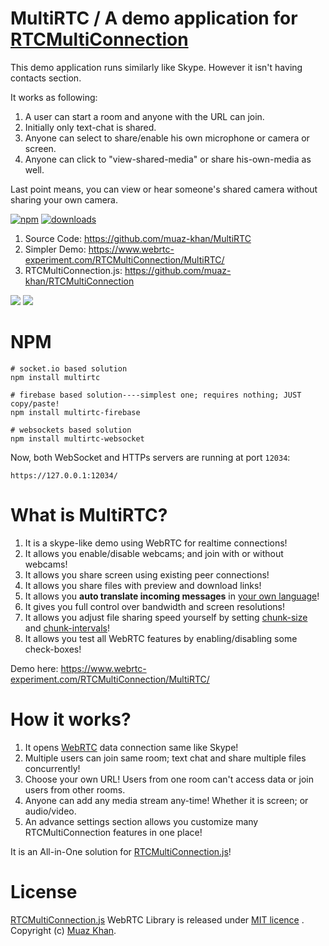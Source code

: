 # MultiRTC / A demo application for [RTCMultiConnection](https://github.com/muaz-khan/RTCMultiConnection)

This demo application runs similarly like Skype. However it isn't having contacts section.

It works as following:

1. A user can start a room and anyone with the URL can join.
2. Initially only text-chat is shared.
3. Anyone can select to share/enable his own microphone or camera or screen.
4. Anyone can click to "view-shared-media" or share his-own-media as well.

Last point means, you can view or hear someone's shared camera without sharing your own camera.


[![npm](https://img.shields.io/npm/v/multirtc.svg)](https://npmjs.org/package/multirtc) [![downloads](https://img.shields.io/npm/dm/multirtc.svg)](https://npmjs.org/package/multirtc)

1. Source Code: https://github.com/muaz-khan/MultiRTC
2. Simpler Demo: https://www.webrtc-experiment.com/RTCMultiConnection/MultiRTC/
3. RTCMultiConnection.js: https://github.com/muaz-khan/RTCMultiConnection

<img src="https://cdn.webrtc-experiment.com/images/MultiRTC.gif" />

<a href="https://nodei.co/npm/multirtc/">
    <img src="https://nodei.co/npm/multirtc.png">
</a>

# NPM

```
# socket.io based solution
npm install multirtc

# firebase based solution----simplest one; requires nothing; JUST copy/paste!
npm install multirtc-firebase

# websockets based solution
npm install multirtc-websocket
```

Now, both WebSocket and HTTPs servers are running at port `12034`:

```
https://127.0.0.1:12034/
```

# What is MultiRTC?

1. It is a skype-like demo using WebRTC for realtime connections!
2. It allows you enable/disable webcams; and join with or without webcams!
3. It allows you share screen using existing peer connections!
4. It allows you share files with preview and download links!
5. It allows you **auto translate incoming messages** in [your own language](http://www.rtcmulticonnection.org/docs/language/)!
6. It gives you full control over bandwidth and screen resolutions!
7. It allows you adjust file sharing speed yourself by setting [chunk-size](http://www.rtcmulticonnection.org/docs/chunkSize/) and [chunk-intervals](http://www.rtcmulticonnection.org/docs/chunkInterval/)!
8. It allows you test all WebRTC features by enabling/disabling some check-boxes!

Demo here: https://www.webrtc-experiment.com/RTCMultiConnection/MultiRTC/

# How it works?

1. It opens [WebRTC](https://www.webrtc-experiment.com/) data connection same like Skype!
2. Multiple users can join same room; text chat and share multiple files concurrently!
3. Choose your own URL! Users from one room can't access data or join users from other rooms.
4. Anyone can add any media stream any-time! Whether it is screen; or audio/video.
5. An advance settings section allows you customize many RTCMultiConnection features in one place!

It is an All-in-One solution for [RTCMultiConnection.js](http://www.RTCMultiConnection.org/docs/)!


# License

[RTCMultiConnection.js](http://www.RTCMultiConnection.org/) WebRTC Library is released under [MIT licence](https://www.webrtc-experiment.com/licence/) . Copyright (c) [Muaz Khan](http://www.MuazKhan.com).
